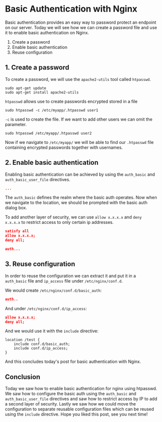 # Basic Authentication with Nginx

Basic authentication provides an easy way to password protect an endpoint on our server. Today we will see how we can create a password file and use it to enable basic authentication on Nginx.

1. Create a password
2. Enable basic authentication
3. Reuse configuration

## 1. Create a password

To create a password, we will use the `apache2-utils` tool called `htpasswd`.

```
sudo apt-get update
sudo apt-get install apache2-utils
```

`htpasswd` allows use to create passwords encrypted stored in a file

```
sudo htpasswd -c /etc/myapp/.htpasswd user1
```

`-c` is used to create the file. If we want to add other users we can omit the parameter.

```
sudo htpasswd /etc/myapp/.htpasswd user2
```

Now if we navigate to `/etc/myapp/` we will be able to find our `.htpasswd` file containing encrypted passwords together with usernames.

## 2. Enable basic authentication

Enabling basic authentication can be achieved by using the `auth_basic` and `auth_basic_user_file` directives.

```json
...
```

The `auth_basic` defines the realm where the basic auth operates. Now when we navigate to the location, we should be prompted with the basic auth dialog box.

To add another layer of security, we can use `allow x.x.x.x` and `deny x.x.x.x` to restrict access to only certain ip addresses.

```json
satisfy all
allow x.x.x.x;
deny all;

auth...
```

## 3. Reuse configuration

In order to reuse the configuration we can extract it and put it in a `auth_basic` file and `ip_access` file under `/etc/nginx/conf.d`.

We would create `/etc/nginx/conf.d/basic_auth`:

```json
auth..
```

And under `/etc/nginx/conf.d/ip_access`:

```json
allow x.x.x.x;
deny all;
```

And we would use it with the `include` directive:

```
location /test {
    include conf.d/basic_auth;
    include conf.d/ip_access;
}
```

And this concludes today's post for basic authentication with Nginx.

## Conclusion

Today we saw how to enable basic authentication for nginx using htpasswd. We saw how to configure the basic auth using the `auth_basic` and `auth_basic_user_file` directives and saw how to restrict access by IP to add a second layer of security. Lastly we saw how we could move the configuration to separate reusable configuration files which can be reused using the `include` directive. Hope you liked this post, see you next time!
